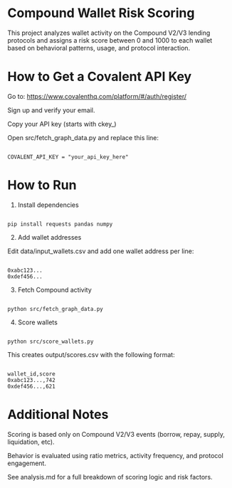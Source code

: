 # Compound Wallet Risk Scoring

This project analyzes wallet activity on the Compound V2/V3 lending protocols and assigns a risk score between 0 and 1000 to each wallet based on behavioral patterns, usage, and protocol interaction.

# How to Get a Covalent API Key

Go to: https://www.covalenthq.com/platform/#/auth/register/

Sign up and verify your email.

Copy your API key (starts with ckey_)

Open src/fetch_graph_data.py and replace this line:

```

COVALENT_API_KEY = "your_api_key_here"

```

# How to Run

1. Install dependencies
```

pip install requests pandas numpy

```

2. Add wallet addresses

Edit data/input_wallets.csv and add one wallet address per line:

```

0xabc123...
0xdef456...

```

3. Fetch Compound activity

```

python src/fetch_graph_data.py

```

4. Score wallets
```

python src/score_wallets.py

```

This creates output/scores.csv with the following format:

```

wallet_id,score
0xabc123...,742
0xdef456...,621

```

# Additional Notes

Scoring is based only on Compound V2/V3 events (borrow, repay, supply, liquidation, etc).

Behavior is evaluated using ratio metrics, activity frequency, and protocol engagement.

See analysis.md for a full breakdown of scoring logic and risk factors.